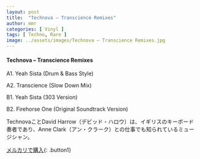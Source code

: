 ```yaml
---
layout: post
title:  "Technova – Transcience Remixes"
author: mmr
categories: [ Vinyl ]
tags: [ Techno, Rare ]
image: ../assets/images/Technova – Transcience Remixes.jpg
---
```


#### Technova – Transcience Remixes

A1. Yeah Sista (Drum & Bass Style)

A2. Transcience (Slow Down Mix)

B1. Yeah Sista (303 Version)

B2. Firehorse One (Original Soundtrack Version)

TechnovaことDavid Harrow（デビッド・ハロウ）は、イギリスのキーボード奏者であり、Anne Clark（アン・クラーク）との仕事でも知られているミュージシャン。

[メルカリで購入](https://jp.mercari.com/item/m92224497926){: .button1}

